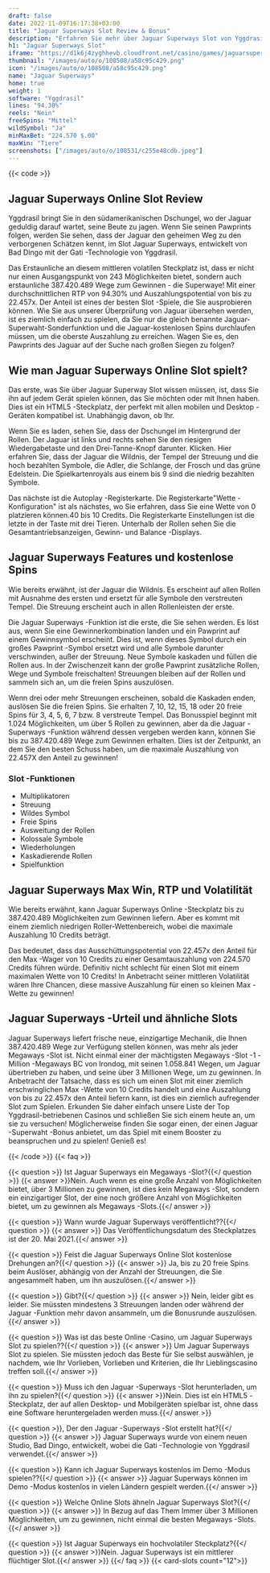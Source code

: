 ```yaml
---
draft: false
date: 2022-11-09T16:17:38+03:00
title: "Jaguar Superways Slot Review & Bonus"
description: "Erfahren Sie mehr über Jaguar Superways Slot von Yggdrasils Auszahlungen, Volatilität, RTP, Funktionen und erhalten Sie kostenlose Spins und Casino -Boni von den Top -Online -Casinos!"
h1: "Jaguar Superways Slot"
iframe: "https://d1k6j4zyghhevb.cloudfront.net/casino/games/jaguarsuperways/index.html?gameid=jaguarsuperways&channel=web&moneymode=fun&partnerid=13&lang=en_US"
thumbnail: "/images/auto/o/108508/a58c95c429.png"
icon: "/images/auto/o/108508/a58c95c429.png"
name: "Jaguar Superways"
home: true
weight: 1
software: "Yggdrasil"
lines: "94.30%"
reels: "Nein"
freeSpins: "Mittel"
wildSymbol: "Ja"
minMaxBet: "224.570 $.00"
maxWin: "Tiere"
screenshots: ["/images/auto/o/108531/c255e48cdb.jpeg"]
---
```


{{< code >}}<h2>Jaguar Superways Online Slot Review</h2><p>Yggdrasil bringt Sie in den südamerikanischen Dschungel, wo der Jaguar geduldig darauf wartet, seine Beute zu jagen. Wenn Sie seinen Pawprints folgen, werden Sie sehen, dass der Jaguar den geheimen Weg zu den verborgenen Schätzen kennt, im Slot Jaguar Superways, entwickelt von Bad Dingo mit der Gati -Technologie von Yggdrasil.</p><p>Das Erstaunliche an diesem mittleren volatilen Steckplatz ist, dass er nicht nur einen Ausgangspunkt von 243 Möglichkeiten bietet, sondern auch erstaunliche 387.420.489 Wege zum Gewinnen - die Superwaye! Mit einer durchschnittlichen RTP von 94.30% und Auszahlungspotential von bis zu 22.457x. Der Anteil ist eines der besten Slot -Spiele, die Sie ausprobieren können. Wie Sie aus unserer Überprüfung von Jaguar übersehen werden, ist es ziemlich einfach zu spielen, da Sie nur die gleich benannte Jaguar-Superwaht-Sonderfunktion und die Jaguar-kostenlosen Spins durchlaufen müssen, um die oberste Auszahlung zu erreichen. Wagen Sie es, den Pawprints des Jaguar auf der Suche nach großen Siegen zu folgen?</p><h2>Wie man Jaguar Superways Online Slot spielt?</h2><p>Das erste, was Sie über Jaguar Superway Slot wissen müssen, ist, dass Sie ihn auf jedem Gerät spielen können, das Sie möchten oder mit Ihnen haben. Dies ist ein HTML5 -Steckplatz, der perfekt mit allen mobilen und Desktop -Geräten kompatibel ist. Unabhängig davon, ob Ihr.</p><p>Wenn Sie es laden, sehen Sie, dass der Dschungel im Hintergrund der Rollen. Der Jaguar ist links und rechts sehen Sie den riesigen Wiedergabetaste und den Drei-Tanne-Knopf darunter. Klicken. Hier erfahren Sie, dass der Jaguar die Wildnis, der Tempel der Streuung und die hoch bezahlten Symbole, die Adler, die Schlange, der Frosch und das grüne Edelstein. Die Spielkartenroyals aus einem bis 9 sind die niedrig bezahlten Symbole.</p><p>Das nächste ist die Autoplay -Registerkarte. Die Registerkarte"Wette -Konfiguration" ist als nächstes, wo Sie erfahren, dass Sie eine Wette von 0 platzieren können.40 bis 10 Credits. Die Registerkarte Einstellungen ist die letzte in der Taste mit drei Tieren. Unterhalb der Rollen sehen Sie die Gesamtantriebsanzeigen, Gewinn- und Balance -Displays.</p><h2>Jaguar Superways Features und kostenlose Spins</h2><p>Wie bereits erwähnt, ist der Jaguar die Wildnis. Es erscheint auf allen Rollen mit Ausnahme des ersten und ersetzt für alle Symbole den verstreuten Tempel. Die Streuung erscheint auch in allen Rollenleisten der erste.</p><p>Die Jaguar Superways -Funktion ist die erste, die Sie sehen werden. Es löst aus, wenn Sie eine Gewinnerkombination landen und ein Pawprint auf einem Gewinnsymbol erscheint. Dies ist, wenn dieses Symbol durch ein großes Pawprint -Symbol ersetzt wird und alle Symbole darunter verschwinden, außer der Streuung. Neue Symbole kaskaden und füllen die Rollen aus. In der Zwischenzeit kann der große Pawprint zusätzliche Rollen, Wege und Symbole freischalten! Streuungen bleiben auf der Rollen und sammeln sich an, um die freien Spins auszulösen.</p><p>Wenn drei oder mehr Streuungen erscheinen, sobald die Kaskaden enden, auslösen Sie die freien Spins. Sie erhalten 7, 10, 12, 15, 18 oder 20 freie Spins für 3, 4, 5, 6, 7 bzw. 8 verstreute Tempel. Das Bonusspiel beginnt mit 1.024 Möglichkeiten, um über 5 Rollen zu gewinnen, aber da die Jaguar -Superways -Funktion während dessen vergeben werden kann, können Sie bis zu 387.420.489 Wege zum Gewinnen erhalten. Dies ist der Zeitpunkt, an dem Sie den besten Schuss haben, um die maximale Auszahlung von 22.457X den Anteil zu gewinnen!</p><h3>
Slot -Funktionen</h3><ul>
<li></span>
Multiplikatoren</li>
<li></span>
Streuung</li>
<li></span>
Wildes Symbol</li>
<li></span>
Freie Spins</li>
<li></span>
Ausweitung der Rollen</li>
<li></span>
Kolossale Symbole</li>
<li></span>
Wiederholungen</li>
<li></span>
Kaskadierende Rollen</li>
<li></span>
Spielfunktion</li></ul><h2>Jaguar Superways Max Win, RTP und Volatilität</h2><p>Wie bereits erwähnt, kann Jaguar Superways Online -Steckplatz bis zu 387.420.489 Möglichkeiten zum Gewinnen liefern. Aber es kommt mit einem ziemlich niedrigen Roller-Wettenbereich, wobei die maximale Auszahlung 10 Credits beträgt.</p><p>Das bedeutet, dass das Ausschüttungspotential von 22.457x den Anteil für den Max -Wager von 10 Credits zu einer Gesamtauszahlung von 224.570 Credits führen würde. Definitiv nicht schlecht für einen Slot mit einem maximalen Wette von 10 Credits! In Anbetracht seiner mittleren Volatilität wären Ihre Chancen, diese massive Auszahlung für einen so kleinen Max -Wette zu gewinnen!</p><h2>Jaguar Superways -Urteil und ähnliche Slots</h2><p>Jaguar Superways liefert frische neue, einzigartige Mechanik, die Ihnen 387.420.489 Wege zur Verfügung stellen können, was mehr als jeder Megaways -Slot ist. Nicht einmal einer der mächtigsten Megaways -Slot -1 -Million -Megaways BC von Irondog, mit seinen 1.058.841 Wegen, um Jaguar übertrieben zu haben, und seine über 3 Millionen Wege, um zu gewinnen. In Anbetracht der Tatsache, dass es sich um einen Slot mit einer ziemlich erschwinglichen Max -Wette von 10 Credits handelt und eine Auszahlung von bis zu 22.457x den Anteil liefern kann, ist dies ein ziemlich aufregender Slot zum Spielen. Erkunden Sie daher einfach unsere Liste der Top Yggdrasil-betriebenen Casinos und schließen Sie sich einem heute an, um sie zu versuchen! Möglicherweise finden Sie sogar einen, der einen Jaguar -Superwaht -Bonus anbietet, um das Spiel mit einem Booster zu beanspruchen und zu spielen! Genieß es!</p>
{{< /code >}}
{{< faq >}}

{{< question >}} Ist Jaguar Superways ein Megaways -Slot?{{</ question >}}
{{< answer >}}Nein. Auch wenn es eine große Anzahl von Möglichkeiten bietet, über 3 Millionen zu gewinnen, ist dies kein Megaways -Slot, sondern ein einzigartiger Slot, der eine noch größere Anzahl von Möglichkeiten bietet, um zu gewinnen als Megaways -Slots.{{</ answer >}}

{{< question >}} Wann wurde Jaguar Superways veröffentlicht??{{</ question >}}
{{< answer >}} Das Veröffentlichungsdatum des Steckplatzes ist der 20. Mai 2021.{{</ answer >}}

{{< question >}} Feist die Jaguar Superways Online Slot kostenlose Drehungen an?{{</ question >}}
{{< answer >}} Ja, bis zu 20 freie Spins beim Auslöser, abhängig von der Anzahl der Streuungen, die Sie angesammelt haben, um ihn auszulösen.{{</ answer >}}

{{< question >}} Gibt?{{</ question >}}
{{< answer >}} Nein, leider gibt es leider. Sie müssten mindestens 3 Streuungen landen oder während der Jaguar -Funktion mehr davon ansammeln, um die Bonusrunde auszulösen.{{</ answer >}}

{{< question >}} Was ist das beste Online -Casino, um Jaguar Superways Slot zu spielen??{{</ question >}}
{{< answer >}} Um Jaguar Superways Slot zu spielen. Sie müssten jedoch das Beste für Sie selbst auswählen, je nachdem, wie Ihr Vorlieben, Vorlieben und Kriterien, die Ihr Lieblingscasino treffen soll.{{</ answer >}}

{{< question >}} Muss ich den Jaguar -Superways -Slot herunterladen, um ihn zu spielen?{{</ question >}}
{{< answer >}}Nein. Dies ist ein HTML5 -Steckplatz, der auf allen Desktop- und Mobilgeräten spielbar ist, ohne dass eine Software heruntergeladen werden muss.{{</ answer >}}

{{< question >}}, Der den Jaguar -Superways -Slot erstellt hat?{{</ question >}}
{{< answer >}} Jaguar Superways wurde von einem neuen Studio, Bad Dingo, entwickelt, wobei die Gati -Technologie von Yggdrasil verwendet.{{</ answer >}}

{{< question >}} Kann ich Jaguar Superways kostenlos im Demo -Modus spielen??{{</ question >}}
{{< answer >}} Jaguar Superways können im Demo -Modus kostenlos in vielen Ländern gespielt werden.{{</ answer >}}

{{< question >}} Welche Online Slots ähneln Jaguar Superways Slot?{{</ question >}}
{{< answer >}} In Bezug auf das Them Immer über 3 Millionen Möglichkeiten, um zu gewinnen, nicht einmal die besten Megaways -Slots.{{</ answer >}}

{{< question >}} Ist Jaguar Superways ein hochvolatiler Steckplatz?{{</ question >}}
{{< answer >}}Nein. Jaguar Superways ist ein mittlerer flüchtiger Slot.{{</ answer >}}
{{</ faq >}}
{{< card-slots count="12">}}